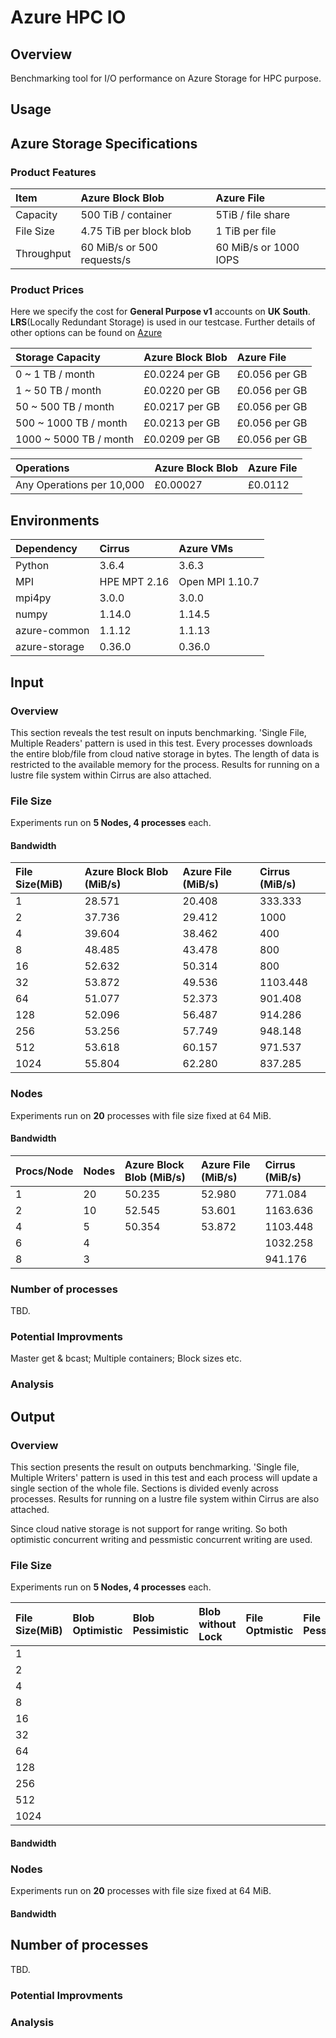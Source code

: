 # Azure HPC IO
## Overview
Benchmarking tool for I/O performance on Azure Storage for HPC purpose. 

## Usage

## Azure Storage Specifications
### Product Features
| Item | Azure Block Blob | Azure File |
| :------------- |:-------------| :-----|
| Capacity | 500 TiB / container | 5TiB / file share |
| File Size | 4.75 TiB per block blob | 1 TiB per file |
| Throughput | 60 MiB/s or 500 requests/s | 60 MiB/s or 1000 IOPS  |

### Product Prices
Here we specify the cost for **General Purpose v1** accounts on **UK South**. **LRS**(Locally Redundant Storage) is used in our testcase. Further details of other options can be found on [Azure](https://azure.microsoft.com/en-us/pricing/details/storage/blobs/)

| Storage Capacity | Azure Block Blob | Azure File |
| :------ | :-------| :-------|
| 0 ~ 1 TB / month | £0.0224 per GB | £0.056 per GB |
| 1 ~ 50 TB / month |  £0.0220 per GB | £0.056 per GB |
| 50 ~ 500 TB / month |  £0.0217 per GB | £0.056 per GB |
| 500 ~ 1000 TB / month |  £0.0213 per GB | £0.056 per GB |
| 1000 ~ 5000 TB / month |  £0.0209 per GB | £0.056 per GB |

| Operations | Azure Block Blob | Azure File |
| :------ | :-------| :-------|
| Any Operations per 10,000 | £0.00027 | £0.0112 |

## Environments
| Dependency | Cirrus | Azure VMs |
| :------ | :-------| :-------|
| Python | 3.6.4 | 3.6.3 |
| MPI | HPE MPT 2.16 | Open MPI 1.10.7 |
| mpi4py | 3.0.0 | 3.0.0 |
| numpy | 1.14.0 | 1.14.5 |
| azure-common | 1.1.12 | 1.1.13 |
| azure-storage | 0.36.0 | 0.36.0 |

## Input
### Overview
This section reveals the test result on inputs benchmarking. 'Single File, Multiple Readers' pattern is used in this test. Every processes downloads the entire blob/file from cloud native storage in bytes. The length of data is restricted to the available memory for the process. Results for running on a lustre file system within Cirrus are also attached.

### File Size
Experiments run on **5 Nodes, 4 processes** each. 

#### Bandwidth
| File Size(MiB) | Azure Block Blob (MiB/s) | Azure File (MiB/s) | Cirrus (MiB/s) |
| :------ | :-------| :-------| :-------|
| 1 | 28.571 | 20.408 | 333.333 |  
| 2 | 37.736 | 29.412 | 1000 |
| 4 | 39.604 | 38.462 | 400 |
| 8 | 48.485 | 43.478 | 800 |
| 16 | 52.632 | 50.314 | 800 |
| 32 | 53.872 | 49.536 | 1103.448 |
| 64 | 51.077 | 52.373 | 901.408 |
| 128 | 52.096 | 56.487 | 914.286 |
| 256 | 53.256 | 57.749 | 948.148 |
| 512 | 53.618 | 60.157 | 971.537 |
| 1024 | 55.804 | 62.280 | 837.285 |

### Nodes
Experiments run on **20** processes with file size fixed at 64 MiB.

#### Bandwidth
| Procs/Node | Nodes | Azure Block Blob (MiB/s) | Azure File (MiB/s) | Cirrus (MiB/s) |
| :------ | :-------| :-------| :-------| :-------|
| 1 | 20 | 50.235 | 52.980 | 771.084 |
| 2 | 10 | 52.545 | 53.601 | 1163.636 |
| 4 | 5 | 50.354 | 53.872 | 1103.448 |
| 6 | 4 |  |  | 1032.258 |
| 8 | 3 |  |  | 941.176 |

### Number of processes
TBD.

### Potential Improvments
Master get & bcast; Multiple containers; Block sizes etc.

### Analysis

## Output
### Overview
This section presents the result on outputs benchmarking. 'Single file, Multiple Writers' pattern is used in this test and each process will update a single section of the whole file. Sections is divided evenly across processes. Results for running on a lustre file system within Cirrus are also attached.

Since cloud native storage is not support for range writing. So both optimistic concurrent writing and pessmistic concurrent writing are used.

### File Size
Experiments run on **5 Nodes, 4 processes** each.

| File Size(MiB) | Blob Optimistic | Blob Pessimistic | Blob without Lock | File Optmistic | File Pessimistic | File without Lock | Cirrus |
| :------ | :-------| :-------| :-------| :-------| :-------| :-------| :-------|
| 1    |  |  |  |  |  |  |  |
| 2    |  |  |  |  |  |  |  |
| 4    |  |  |  |  |  |  |  |
| 8    |  |  |  |  |  |  |  |
| 16   |  |  |  |  |  |  |  |
| 32   |  |  |  |  |  |  |  |
| 64   |  |  |  |  |  |  |  |
| 128  |  |  |  |  |  |  |  |
| 256  |  |  |  |  |  |  |  |
| 512  |  |  |  |  |  |  |  |
| 1024 |  |  |  |  |  |  |  |


#### Bandwidth

### Nodes
Experiments run on **20** processes with file size fixed at 64 MiB.

#### Bandwidth

## Number of processes
TBD.

### Potential Improvments

### Analysis